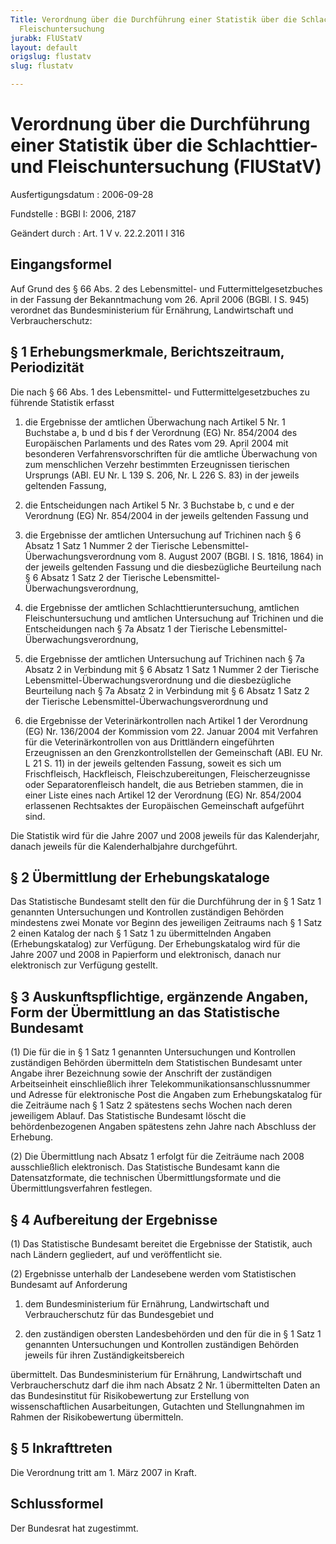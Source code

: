 ```yaml
---
Title: Verordnung über die Durchführung einer Statistik über die Schlachttier-  und
  Fleischuntersuchung
jurabk: FlUStatV
layout: default
origslug: flustatv
slug: flustatv

---
```


# Verordnung über die Durchführung einer Statistik über die Schlachttier-  und Fleischuntersuchung (FlUStatV)

Ausfertigungsdatum
:   2006-09-28

Fundstelle
:   BGBl I: 2006, 2187

Geändert durch
:   Art. 1 V v. 22.2.2011 I 316



## Eingangsformel

Auf Grund des § 66 Abs. 2 des Lebensmittel- und
Futtermittelgesetzbuches in der Fassung der Bekanntmachung vom 26.
April 2006 (BGBl. I S. 945) verordnet das Bundesministerium für
Ernährung, Landwirtschaft und Verbraucherschutz:


## § 1 Erhebungsmerkmale, Berichtszeitraum, Periodizität

Die nach § 66 Abs. 1 des Lebensmittel- und Futtermittelgesetzbuches zu
führende Statistik erfasst

1.  die Ergebnisse der amtlichen Überwachung nach Artikel 5 Nr. 1
    Buchstabe a, b und d bis f der Verordnung (EG) Nr. 854/2004 des
    Europäischen Parlaments und des Rates vom 29. April 2004 mit
    besonderen Verfahrensvorschriften für die amtliche Überwachung von zum
    menschlichen Verzehr bestimmten Erzeugnissen tierischen Ursprungs
    (ABl. EU Nr. L 139 S. 206, Nr. L 226 S. 83) in der jeweils geltenden
    Fassung,


2.  die Entscheidungen nach Artikel 5 Nr. 3 Buchstabe b, c und e der
    Verordnung (EG) Nr. 854/2004 in der jeweils geltenden Fassung und


3.  die Ergebnisse der amtlichen Untersuchung auf Trichinen nach § 6
    Absatz 1 Satz 1 Nummer 2 der Tierische Lebensmittel-
    Überwachungsverordnung vom 8. August 2007 (BGBl. I S. 1816, 1864) in
    der jeweils geltenden Fassung und die diesbezügliche Beurteilung nach
    § 6 Absatz 1 Satz 2 der Tierische Lebensmittel-Überwachungsverordnung,


4.  die Ergebnisse der amtlichen Schlachttieruntersuchung, amtlichen
    Fleischuntersuchung und amtlichen Untersuchung auf Trichinen und die
    Entscheidungen nach § 7a Absatz 1 der Tierische Lebensmittel-
    Überwachungsverordnung,


5.  die Ergebnisse der amtlichen Untersuchung auf Trichinen nach § 7a
    Absatz 2 in Verbindung mit § 6 Absatz 1 Satz 1 Nummer 2 der Tierische
    Lebensmittel-Überwachungsverordnung und die diesbezügliche Beurteilung
    nach § 7a Absatz 2 in Verbindung mit § 6 Absatz 1 Satz 2 der Tierische
    Lebensmittel-Überwachungsverordnung und


6.  die Ergebnisse der Veterinärkontrollen nach Artikel 1 der Verordnung
    (EG) Nr. 136/2004 der Kommission vom 22. Januar 2004 mit Verfahren für
    die Veterinärkontrollen von aus Drittländern eingeführten Erzeugnissen
    an den Grenzkontrollstellen der Gemeinschaft (ABl. EU Nr. L 21 S. 11)
    in der jeweils geltenden Fassung, soweit es sich um Frischfleisch,
    Hackfleisch, Fleischzubereitungen, Fleischerzeugnisse oder
    Separatorenfleisch handelt, die aus Betrieben stammen, die in einer
    Liste eines nach Artikel 12 der Verordnung (EG) Nr. 854/2004
    erlassenen Rechtsaktes der Europäischen Gemeinschaft aufgeführt sind.



Die Statistik wird für die Jahre 2007 und 2008 jeweils für das
Kalenderjahr, danach jeweils für die Kalenderhalbjahre durchgeführt.


## § 2 Übermittlung der Erhebungskataloge

Das Statistische Bundesamt stellt den für die Durchführung der in § 1
Satz 1 genannten Untersuchungen und Kontrollen zuständigen Behörden
mindestens zwei Monate vor Beginn des jeweiligen Zeitraums nach § 1
Satz 2 einen Katalog der nach § 1 Satz 1 zu übermittelnden Angaben
(Erhebungskatalog) zur Verfügung. Der Erhebungskatalog wird für die
Jahre 2007 und 2008 in Papierform und elektronisch, danach nur
elektronisch zur Verfügung gestellt.


## § 3 Auskunftspflichtige, ergänzende Angaben, Form der Übermittlung an das Statistische Bundesamt

(1) Die für die in § 1 Satz 1 genannten Untersuchungen und Kontrollen
zuständigen Behörden übermitteln dem Statistischen Bundesamt unter
Angabe ihrer Bezeichnung sowie der Anschrift der zuständigen
Arbeitseinheit einschließlich ihrer Telekommunikationsanschlussnummer
und Adresse für elektronische Post die Angaben zum Erhebungskatalog
für die Zeiträume nach § 1 Satz 2 spätestens sechs Wochen nach deren
jeweiligem Ablauf. Das Statistische Bundesamt löscht die
behördenbezogenen Angaben spätestens zehn Jahre nach Abschluss der
Erhebung.

(2) Die Übermittlung nach Absatz 1 erfolgt für die Zeiträume nach 2008
ausschließlich elektronisch. Das Statistische Bundesamt kann die
Datensatzformate, die technischen Übermittlungsformate und die
Übermittlungsverfahren festlegen.


## § 4 Aufbereitung der Ergebnisse

(1) Das Statistische Bundesamt bereitet die Ergebnisse der Statistik,
auch nach Ländern gegliedert, auf und veröffentlicht sie.

(2) Ergebnisse unterhalb der Landesebene werden vom Statistischen
Bundesamt auf Anforderung

1.  dem Bundesministerium für Ernährung, Landwirtschaft und
    Verbraucherschutz für das Bundesgebiet und


2.  den zuständigen obersten Landesbehörden und den für die in § 1 Satz 1
    genannten Untersuchungen und Kontrollen zuständigen Behörden jeweils
    für ihren Zuständigkeitsbereich



übermittelt. Das Bundesministerium für Ernährung, Landwirtschaft und
Verbraucherschutz darf die ihm nach Absatz 2 Nr. 1 übermittelten Daten
an das Bundesinstitut für Risikobewertung zur Erstellung von
wissenschaftlichen Ausarbeitungen, Gutachten und Stellungnahmen im
Rahmen der Risikobewertung übermitteln.


## § 5 Inkrafttreten

Die Verordnung tritt am 1. März 2007 in Kraft.


## Schlussformel

Der Bundesrat hat zugestimmt.

